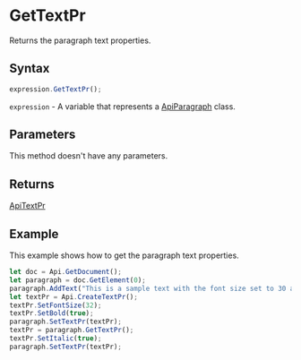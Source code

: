 # GetTextPr

Returns the paragraph text properties.

## Syntax

```javascript
expression.GetTextPr();
```

`expression` - A variable that represents a [ApiParagraph](../ApiParagraph.md) class.

## Parameters

This method doesn't have any parameters.

## Returns

[ApiTextPr](../../ApiTextPr/ApiTextPr.md)

## Example

This example shows how to get the paragraph text properties.

```javascript
let doc = Api.GetDocument();
let paragraph = doc.GetElement(0);
paragraph.AddText("This is a sample text with the font size set to 30 and the font weight set to bold.");
let textPr = Api.CreateTextPr();
textPr.SetFontSize(32);
textPr.SetBold(true);
paragraph.SetTextPr(textPr);
textPr = paragraph.GetTextPr();
textPr.SetItalic(true);
paragraph.SetTextPr(textPr);
```
